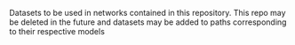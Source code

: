 Datasets to be used in networks contained in this repository. This repo may be deleted in the future and datasets may be added to paths corresponding to their respective models
